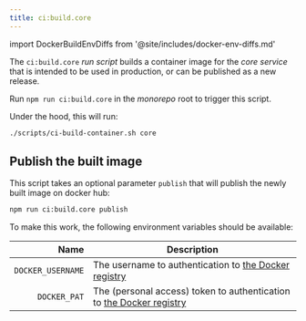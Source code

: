 ```yaml
--- 
title: ci:build.core
---
```


import DockerBuildEnvDiffs from '@site/includes/docker-env-diffs.md'

The `ci:build.core` _run script_ builds a container image for the _core service_
that is intended to be used in production, or can be published as a new release.

Run `npm run ci:build.core` in the _monorepo_ root to trigger this script.

Under the hood, this will run:

```sh title="Terminal"
./scripts/ci-build-container.sh core
```

## Publish the built image

This script takes an optional parameter `publish` that will publish the newly
built image on docker hub:

```sh title="Terminal"
npm run ci:build.core publish
```

To make this work, the following environment variables should be available:

| Name | Description |
| ----:| ----------- |
| `DOCKER_USERNAME` | The username to authentication to [the Docker registry][dockerhub] |
| `DOCKER_PAT` | The (personal access) token to authentication to [the Docker registry][dockerhub] |


<DockerBuildEnvDiffs />

[dockerhub]: https://hub.docker.com/

